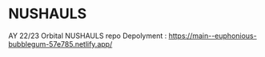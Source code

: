 # NUSHAULS
AY 22/23 Orbital NUSHAULS repo
Depolyment : https://main--euphonious-bubblegum-57e785.netlify.app/
